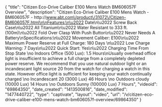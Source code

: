 {
    "title": "Citizen Eco-Drive Caliber E100 Mens Watch BM606057F Overview",
    "description": "Citizen Eco-Drive Caliber E100 Mens Watch - BM606057F - http:\/\/www.abt.com\/product\/31072\/Citizen-BM606057F.html\n\nFeatures:\n\u2022 Date\n\u2022 Screw Back Case\n\u2022 All Titanium\n\u2022 Water Resistant to 333 ft.(100m)\n\u2022 Fold Over Clasp With Push Button\n\u2022 Never Needs A Battery\nSpecifications:\n\u2022 Movement Caliber: E100\n\u2022 Maximum Power Reserve at Full Charge: 180 Days \n\u2022 Low Charge Warning: 7 Days\n\u2022 Quick Start: Yes\n\u2022 Charging Time From Stop State \no Indoors Office (500 Lux): 1.5 Hours\nUsually overhead office light is insufficient to achieve a full charge from a completely depleted power reserve. We recommend that you use natural outdoor light or an incandescant light source 20 from the watch for charging a watch in this state. However office light is sufficient for keeping your watch continually charged \no Incandescant 20 (3000 Lux) 46 Hours \no Outdoors cloudy (10000 Lux) 14 Hours \no Outdoors Sunny (100000 Lux) 7 Hours",
    "videoid": "69864350",
    "date_created": "1413500816",
    "date_modified": "1477440722",
    "type": "captivate",
    "layout": "video",
    "url": "\/v\/citizen-eco-drive-caliber-e100-mens-watch-bm606057f-overview\/69864350"
}